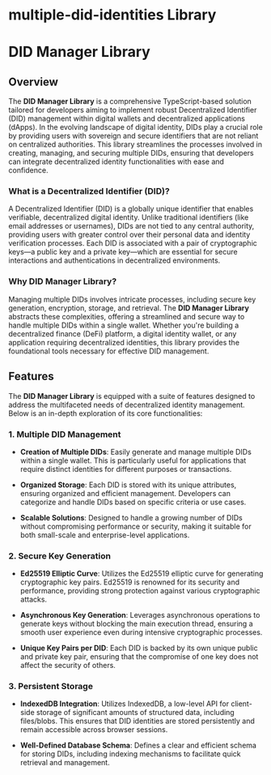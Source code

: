 # multiple-did-identities Library

# DID Manager Library

## Overview

The **DID Manager Library** is a comprehensive TypeScript-based solution tailored for developers aiming to implement robust Decentralized Identifier (DID) management within digital wallets and decentralized applications (dApps). In the evolving landscape of digital identity, DIDs play a crucial role by providing users with sovereign and secure identifiers that are not reliant on centralized authorities. This library streamlines the processes involved in creating, managing, and securing multiple DIDs, ensuring that developers can integrate decentralized identity functionalities with ease and confidence.

### What is a Decentralized Identifier (DID)?

A Decentralized Identifier (DID) is a globally unique identifier that enables verifiable, decentralized digital identity. Unlike traditional identifiers (like email addresses or usernames), DIDs are not tied to any central authority, providing users with greater control over their personal data and identity verification processes. Each DID is associated with a pair of cryptographic keys—a public key and a private key—which are essential for secure interactions and authentications in decentralized environments.

### Why DID Manager Library?

Managing multiple DIDs involves intricate processes, including secure key generation, encryption, storage, and retrieval. The **DID Manager Library** abstracts these complexities, offering a streamlined and secure way to handle multiple DIDs within a single wallet. Whether you're building a decentralized finance (DeFi) platform, a digital identity wallet, or any application requiring decentralized identities, this library provides the foundational tools necessary for effective DID management.

## Features

The **DID Manager Library** is equipped with a suite of features designed to address the multifaceted needs of decentralized identity management. Below is an in-depth exploration of its core functionalities:

### 1. **Multiple DID Management**

- **Creation of Multiple DIDs**: Easily generate and manage multiple DIDs within a single wallet. This is particularly useful for applications that require distinct identities for different purposes or transactions.
- **Organized Storage**: Each DID is stored with its unique attributes, ensuring organized and efficient management. Developers can categorize and handle DIDs based on specific criteria or use cases.

- **Scalable Solutions**: Designed to handle a growing number of DIDs without compromising performance or security, making it suitable for both small-scale and enterprise-level applications.

### 2. **Secure Key Generation**

- **Ed25519 Elliptic Curve**: Utilizes the Ed25519 elliptic curve for generating cryptographic key pairs. Ed25519 is renowned for its security and performance, providing strong protection against various cryptographic attacks.

- **Asynchronous Key Generation**: Leverages asynchronous operations to generate keys without blocking the main execution thread, ensuring a smooth user experience even during intensive cryptographic processes.

- **Unique Key Pairs per DID**: Each DID is backed by its own unique public and private key pair, ensuring that the compromise of one key does not affect the security of others.

### 3. **Persistent Storage**

- **IndexedDB Integration**: Utilizes IndexedDB, a low-level API for client-side storage of significant amounts of structured data, including files/blobs. This ensures that DID identities are stored persistently and remain accessible across browser sessions.

- **Well-Defined Database Schema**: Defines a clear and efficient schema for storing DIDs, including indexing mechanisms to facilitate quick retrieval and management.